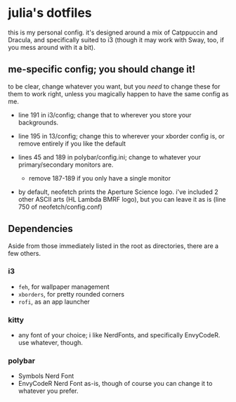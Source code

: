 # julia's dotfiles

this is my personal config. it's designed around a mix of Catppuccin and Dracula, and specifically suited to
i3 (though it may work with Sway, too, if you mess around with it a bit). 


## me-specific config; you should change it!

to be clear, change whatever you want, but you *need* to change these for them to work right, unless
you magically happen to have the same config as me.


- line 191 in i3/config; change that to wherever you store your backgrounds.

- line 195 in 13/config; change this to wherever your xborder config is,  or remove entirely if you like the default

- lines 45 and 189 in polybar/config.ini; change to whatever your primary/secondary monitors are.
  - remove 187-189 if you only have a single monitor

- by default, neofetch prints the Aperture Science logo. i've included 2 other ASCII arts (HL Lambda
BMRF logo), but you can leave it as is (line 750 of neofetch/config.conf)


## Dependencies

Aside from those immediately listed in the root as directories, there are a few others.

### i3
- `feh`, for wallpaper management
- `xborders`, for pretty rounded corners
- `rofi`, as an app launcher

### kitty
- any font of your choice; i like NerdFonts, and specifically EnvyCodeR. use whatever, though. 

### polybar

- Symbols Nerd Font
- EnvyCodeR Nerd Font as-is, though of course you can change it to whatever you prefer. 

